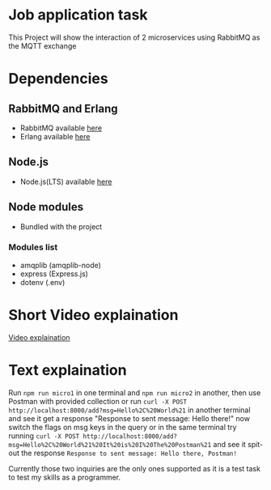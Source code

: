 # Job application task
 
This Project will show the interaction of 2 microservices using RabbitMQ as the MQTT exchange

# Dependencies
## RabbitMQ and Erlang
- RabbitMQ available [here](https://www.rabbitmq.com/download.html)
- Erlang available [here](https://www.erlang.org/downloads)
## Node.js
- Node.js(LTS) available [here](https://nodejs.org/en/download)
## Node modules
- Bundled with the project
### Modules list
- amqplib (amqplib-node)
- express (Express.js)
- dotenv (.env)

# Short Video explaination
[Video explaination](Video/lv_0_20230810153640.mp4)

# Text explaination
Run ```npm run micro1``` in one terminal and ```npm run micro2``` in another, then use Postman with provided collection or run ```curl -X POST http://localhost:8000/add?msg=Hello%2C%20World%21``` in another terminal and see it get a response "Response to sent message: Hello there!"
now switch the flags on msg keys in the query or in the same terminal try running ```curl -X POST http://localhost:8000/add?msg=Hello%2C%20World%21%20It%20is%20I%20The%20Postman%21``` and see it spit-out the response ```Response to sent message: Hello there, Postman!```

Currently those two inquiries are the only ones supported as it is a test task to test my skills as a programmer.